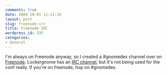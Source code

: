 ```yaml
---
comments: true
date: 2004-10-01 11:11:18
layout: post
slug: freenode-irc
title: Freenode IRC
wordpress_id: 335
categories:
- General
---
```


I'm always on Freenode anyway, so I created a #gnomedex channel over on [Freenode](http://www.freenode.net).  Lockergnome has an [IRC channel](http://www.lockergnome.com/community/chat/), but it's not being used for the conf really. If you're on freenode, hop on #gnomedex.

